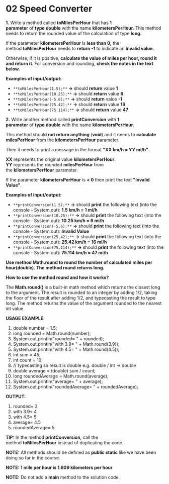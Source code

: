 # 02 Speed Converter

**1.** Write a method called **toMilesPerHour** that has **1 parameter** of **type** **double** with the name **kilometersPerHour.** This method needs to return the rounded value of the calculation of type **long**.

If the parameter **kilometersPerHour** is **less than 0,** the method **toMilesPerHour** needs to **return -1** to indicate an **invalid value.**

Otherwise, if it is positive, **calculate the value of miles per hour, round it and return it**. For conversion and rounding, **check the notes in the text below.**

**Examples of input/output:**

- `**toMilesPerHour(1.5);**` **→** should **return** value **1**
- `**toMilesPerHour(10.25);**` **→** should **return** value **6**
- `**toMilesPerHour(-5.6);**` **→** should **return** value **-1**
- `**toMilesPerHour(25.42);**` **→** should **return** value **16**
- `**toMilesPerHour(75.114);**` **→** should **return** value **47**


**2.** Write another method called **printConversion** with **1 parameter** of **type** **double** with the name **kilometersPerHour.**

This method should **not return anything** (**void**) and it needs to **calculate milesPerHour** from the **kilometersPerHour** parameter.

Then it needs to print a message in the format **"XX km/h = YY mi/h"**.

**XX** represents the original value **kilometersPerHour**.  
**YY** represents the rounded **milesPerHour** from the **kilometersPerHour** parameter.

If the parameter **kilometersPerHour** is **< 0** then print the text **"Invalid Value"**.

**Examples of input/output:**

- `**printConversion(1.5);**` **→** should **print** the following text (into the console - System.out): **1.5 km/h = 1 mi/h**
- `**printConversion(10.25);**` **→** should **print** the following text (into the console - System.out): **10.25 km/h = 6 mi/h**
- `**printConversion(-5.6);**` **→** should **print** the following text (into the console - System.out): **Invalid Value**
- `**printConversion(25.42);**` **→** should **print** the following text (into the console - System.out): **25.42 km/h = 16 mi/h**
- `**printConversion(75.114);**` **→** should **print** the following text (into the console - System.out): **75.114 km/h = 47 mi/h**

**Use method Math.round to round the number of calculated miles per hour(double). The method round returns long.**


**How to use the method round and how it works?**

The **Math.round()** is a built-in math method which returns the closest long to the argument. The result is rounded to an integer by adding 1/2, taking the floor of the result after adding 1/2, and typecasting the result to type long. The method returns the value of the argument rounded to the nearest int value.

**USAGE EXAMPLE:**

1. double number = 1.5;
2. long rounded = Math.round(number);
3. System.out.println("rounded= " + rounded);
4. System.out.println("with 3.9= " + Math.round(3.9));
5. System.out.println("with 4.5= " + Math.round(4.5));
6. int sum = 45;
7. int count = 10;
8. // typecasting so result is double e.g. double / int -> double
9. double average = (double) sum / count;
10. long roundedAverage = Math.round(average);
11. System.out.println("average= " + average);
12. System.out.println("roundedAverage= " + roundedAverage);

**OUTPUT:**

1. rounded= 2
2. with 3.9= 4
3. with 4.5= 5
4. average= 4.5
5. roundedAverage= 5


**TIP:** In the method **printConversion,** call the method **toMilesPerHour** instead of duplicating the code.

**NOTE:** All methods should be defined as **public static** like we have been doing so far in the course.

**NOTE: 1 mile per hour is 1.609 kilometers per hour**

**NOTE:** Do not add a **main** method to the solution code.
